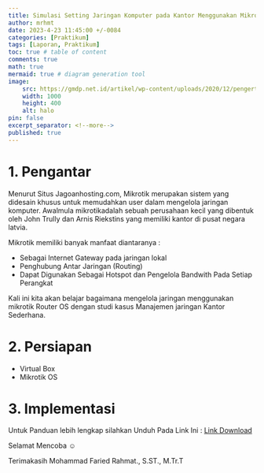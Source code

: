 ```yaml
---
title: Simulasi Setting Jaringan Komputer pada Kantor Menggunakan Mikrotik
author: mrhmt
date: 2023-4-23 11:45:00 +/-0084
categories: [Praktikum]
tags: [Laporan, Praktikum]
toc: true # table of content
comments: true 
math: true
mermaid: true # diagram generation tool
image:
    src: https://gmdp.net.id/artikel/wp-content/uploads/2020/12/pengertian_mikrotik_dan_fungsinya.png
    width: 1000 
    height: 400
    alt: halo
pin: false
excerpt_separator: <!--more-->
published: true
---
```


# 1. Pengantar

Menurut Situs Jagoanhosting.com, Mikrotik merupakan sistem yang didesain khusus untuk memudahkan user dalam mengelola jaringan komputer. Awalmula mikrotikadalah sebuah perusahaan kecil yang dibentuk oleh John Trully dan Arnis Riekstins yang memiliki kantor di pusat negara latvia. 

Mikrotik memiliki banyak manfaat diantaranya : 
- Sebagai Internet Gateway pada jaringan lokal
- Penghubung Antar Jaringan (Routing)
- Dapat Digunakan Sebagai Hotspot dan Pengelola Bandwith Pada Setiap Perangkat

Kali ini kita akan belajar bagaimana mengelola jaringan menggunakan mikrotik Router OS dengan studi kasus Manajemen jaringan Kantor Sederhana.

<!--more-->
# 2. Persiapan
- Virtual Box 
- Mikrotik OS


# 3. Implementasi

Untuk Panduan lebih lengkap silahkan Unduh Pada Link Ini : <a href="https://www.academia.edu/27221631/Praktikum_Manajemen_Jaringan_Kantor_Sederhana_Menggunakan_Mikrotik?source=swp_share" target="_blank" >Link Download</a>

Selamat Mencoba ☺

Terimakasih
Mohammad Faried Rahmat., S.ST., M.Tr.T